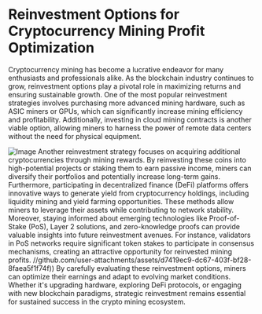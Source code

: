 # Reinvestment Options for Cryptocurrency Mining Profit Optimization
Cryptocurrency mining has become a lucrative endeavor for many enthusiasts and professionals alike. As the blockchain industry continues to grow, reinvestment options play a pivotal role in maximizing returns and ensuring sustainable growth. One of the most popular reinvestment strategies involves purchasing more advanced mining hardware, such as ASIC miners or GPUs, which can significantly increase mining efficiency and profitability. Additionally, investing in cloud mining contracts is another viable option, allowing miners to harness the power of remote data centers without the need for physical equipment. 

![Image](https://github.com/user-attachments/assets/d7419ec9-dc67-403f-bf28-8faea5f1f74f)
Another reinvestment strategy focuses on acquiring additional cryptocurrencies through mining rewards. By reinvesting these coins into high-potential projects or staking them to earn passive income, miners can diversify their portfolios and potentially increase long-term gains. Furthermore, participating in decentralized finance (DeFi) platforms offers innovative ways to generate yield from cryptocurrency holdings, including liquidity mining and yield farming opportunities. These methods allow miners to leverage their assets while contributing to network stability.
Moreover, staying informed about emerging technologies like Proof-of-Stake (PoS), Layer 2 solutions, and zero-knowledge proofs can provide valuable insights into future reinvestment avenues. For instance, validators in PoS networks require significant token stakes to participate in consensus mechanisms, creating an attractive opportunity for reinvested mining profits. 
 //github.com/user-attachments/assets/d7419ec9-dc67-403f-bf28-8faea5f1f74f))
By carefully evaluating these reinvestment options, miners can optimize their earnings and adapt to evolving market conditions. Whether it's upgrading hardware, exploring DeFi protocols, or engaging with new blockchain paradigms, strategic reinvestment remains essential for sustained success in the crypto mining ecosystem.
